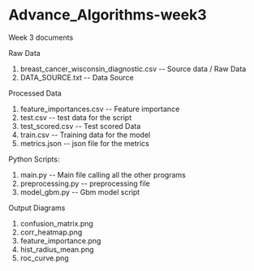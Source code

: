 # Advance_Algorithms-week3
Week 3 documents

Raw Data

1. breast_cancer_wisconsin_diagnostic.csv -- Source data / Raw Data
2. DATA_SOURCE.txt -- Data Source

Processed Data

1. feature_importances.csv -- Feature importance
2. test.csv -- test data for the script
3. test_scored.csv -- Test scored Data
4. train.csv -- Training data for the model
5. metrics.json -- json file for the metrics

Python Scripts:

1. main.py -- Main file calling all the other programs
2. preprocessing.py -- preprocessing file
3. model_gbm.py -- Gbm model script

Output Diagrams

1. confusion_matrix.png
2. corr_heatmap.png
3. feature_importance.png
4. hist_radius_mean.png
5. roc_curve.png
